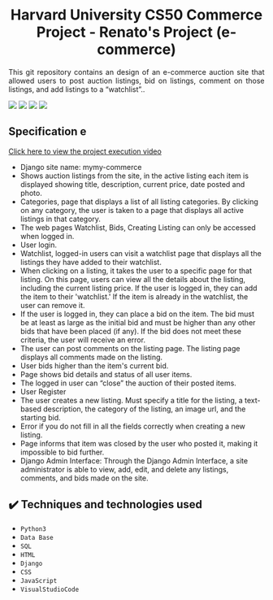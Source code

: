 <h1 align="center">Harvard University CS50 Commerce Project - Renato's Project (e-commerce) </h1>

<p align="justify"> This git repository contains an design of an e-commerce auction site that allowed users to post 
  auction listings, bid on listings, comment on those listings, and add listings to a “watchlist”..</p>

  <img src="https://github.com/Renato9889/commerce/assets/38532053/e57f271f-b7f8-42f5-90f3-1007f8e73ae2">
  <img src="https://github.com/Renato9889/commerce/assets/38532053/7e7b654e-d624-42a3-a400-e756883deea7">
  <img src="https://github.com/Renato9889/commerce/assets/38532053/34f44a30-162f-4633-870b-792adeb55cde">
  <img src="https://github.com/Renato9889/commerce/assets/38532053/493f5f53-be17-44c8-b621-396a250442ac">

<h2>Specification e </h2>
<a href="[https://youtu.be/mbwFpwo3gHU](https://youtu.be/9ouauawwXZ4?si=vDAWZzQ6ugRTgNDD)">Click here to view the project execution video</a>
<ul>
  <li>Django site name: mymy-commerce</li>
  <li>Shows auction listings from the site, in the active listing each item is displayed showing title, description, current price, date posted and photo.</li>
  <li>Categories, page that displays a list of all listing categories. By clicking on any category, the user is taken to a page that displays all active listings in that category.</li>
  <li>The web pages Watchlist, Bids, Creating  Listing can only be accessed when logged in.</li>
  <li>User login.</li>
  <li>Watchlist, logged-in users can visit a watchlist page that displays all the listings they have added to their watchlist.</li>
  <li>When clicking on a listing, it takes the user to a specific page for that listing. On this page, users can view all the details about the listing, including the current listing price.  If the user is logged in, they can add the item to their 'watchlist.' If the item is already in the watchlist, the user can remove it. </li>
  <li> If the user is logged in, they can place a bid on the item. The bid must be at least as large as the initial bid and must be higher than any other bids that have been placed (if any). If the bid does not meet these criteria, the user will receive an error.</li>
  <li>The user can post comments on the listing page. The listing page displays all comments made on the listing.</li>
  <li>User bids higher than the item's current bid.</li>
  <li>Page shows bid details and status of all user items.</li>
  <li>The logged in user can “close” the auction of their posted items.</li>
  <li>User Register</li>
  <li>The user creates a new listing. Must specify a title for the listing, a text-based description, the category of the listing, an image url, and the starting bid.</li>
  <li>Error if you do not fill in all the fields correctly when creating a new listing.</li>
  <li> Page informs that item was closed by the user who posted it, making it impossible to bid further.</li>
  <li>Django Admin Interface: Through the Django Admin Interface, a site administrator is able to view, add, edit, and delete any listings, comments, and bids made on the site.</li>
</ul>

## ✔️ Techniques and technologies used
- ``Python3``
- ``Data Base``
- ``SQL``
- ``HTML``
- ``Django``
- ``CSS``
- ``JavaScript``
- ``VisualStudioCode``
